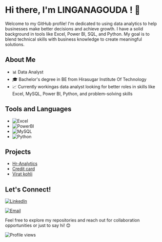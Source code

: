 # Hi there, I'm LINGANAGOUDA ! 👋

Welcome to my GitHub profile! I'm dedicated to using data analytics to help businesses make better decisions and achieve growth.
I have a solid background in tools like Excel, Power BI, SQL, and Python. My goal is to blend technical skills with business knowledge to create meaningful solutions.

## About Me
- 📊  Data Analyst
- 🎓 Bachelor's degree in BE from Hirasugar Institute Of Technology
- 📈 Currently workingas data analyst looking for better roles in  skills like Excel, MySQL, Power BI, Python, and problem-solving skills

## Tools and Languages
- ![Excel](https://img.shields.io/badge/-Excel-217346?style=flat-square&logo=Microsoft-Excel&logoColor=white)
- ![PowerBI](https://img.shields.io/badge/-PowerBI-F2C811?style=flat-square&logo=Power-BI&logoColor=white)
- ![MySQL](https://img.shields.io/badge/-MySQL-4479A1?style=flat-square&logo=MySQL&logoColor=white)
- ![Python](https://img.shields.io/badge/-Python-3776AB?style=flat-square&logo=Python&logoColor=white)

## Projects
- [Hr-Analytics](https://github.com/LINGANAGOUDA-PATIL/Hr-Analystics.)
- [Credit card ](https://github.com/LINGANAGOUDA-PATIL/Credit-Card-Analysis)
- [Virat kohli  ](https://github.com/LINGANAGOUDA-PATIL/Virat-Kohli-Performance-Analysis)
## Let's Connect!

[![LinkedIn](https://img.shields.io/badge/-LinkedIn-blue)](https://www.linkedin.com/in/linganagouda-patil/)
 <!-- Replace with your portfolio link if available -->
[![Email](https://img.shields.io/badge/-Email-red)](mailto:lingu8210@gmail.com)

Feel free to explore my repositories and reach out for collaboration opportunities or just to say hi! 😊

![Profile views](https://komarev.com/ghpvc/?username=linganagouda-patil&color=dc143c) <!-- Replace 'yourusername' with your GitHub username -->



